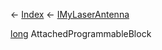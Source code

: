 ← [Index](Api-Index) ← [IMyLaserAntenna](Sandbox.ModAPI.Ingame.IMyLaserAntenna)

[long](System.Int64) AttachedProgrammableBlock